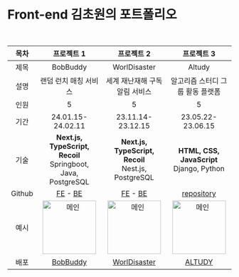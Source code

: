 # Front-end 김초원의 포트폴리오

<br>

|목차|**프로젝트 1**|**프로젝트 2**|**프로젝트 3**|
|:---:|:---:|:---:|:---:|
| 제목 | BobBuddy | WorlDisaster | Altudy |
| 설명 | 랜덤 런치 매칭 서비스 | 세계 재난재해 구독 알림 서비스 | 알고리즘 스터디 그룹 활동 플랫폼 |
| 인원 | 5 | 5 | 5 |
| 기간 | 24.01.15-24.02.11 | 23.11.14-23.12.15 | 23.05.22-23.06.15 |
| 기술 | **Next.js, TypeScript, Recoil**<br>Springboot, Java, PostgreSQL | **Next.js, TypeScript, Recoil**<br>Nest.js, PostgreSQL | **HTML, CSS, JavaScript**<br>Django, Python |
| Github | <a href="https://github.com/cece-09/BobBuddy_frontend" target="_blank">FE</a> - <a href="https://github.com/cece-09/BobBuddy_backend" target="_blank">BE</a> | <a href="https://github.com/kimfield98/project2-WorlDisaster" target="_blank">FE</a> - <a href="https://github.com/Hojip-Kim/Worldisaster_Server" target="_blank">BE</a> | <a href="https://github.com/kimfield98/project1-Altudy" target="_blank">repository</a> |
| 예시 | <img height="120" alt="메인" src="https://github.com/kimfield98/kimfield98/assets/141253939/13081574-78d9-4368-b58a-2ed4919ecfe7"> | <img height="120" alt="메인" src="https://github.com/kimfield98/kimfield98/assets/141253939/88a7e5a3-9573-48ef-ba54-bce142ff86b0"> | <img height="120" alt="메인" src="https://github.com/kimfield98/kimfield98/assets/141253939/5b5e0095-8f7c-4945-a071-523eaa9a662a"> |
| 배포 | [BobBuddy](https://bobbuddy.vercel.app/) | [WorlDisaster](https://worldisaster.com/) | [ALTUDY](https://port-0-project1-altudy-o0ynn2alrodpd72.sel5.cloudtype.app/) |

